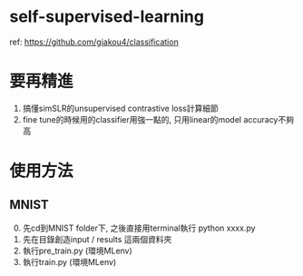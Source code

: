 # self-supervised-learning
ref: https://github.com/giakou4/classification

# 要再精進
1. 搞懂simSLR的unsupervised contrastive loss計算細節
2. fine tune的時候用的classifier用強一點的, 只用linear的model accuracy不夠高
# 使用方法
## MNIST
0. 先cd到MNIST folder下, 之後直接用terminal執行 python xxxx.py
1. 先在目錄創造input / results 這兩個資料夾
2. 執行pre_train.py (環境MLenv)
3. 執行train.py (環境MLenv)


